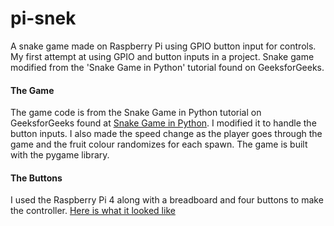 # pi-snek
A snake game made on Raspberry Pi using GPIO button input for controls. My first attempt at using GPIO and button inputs in a project. Snake game modified from the 'Snake Game in Python' tutorial found on GeeksforGeeks. 

#### The Game
The game code is from the Snake Game in Python tutorial on GeeksforGeeks found at [Snake Game in Python](https://www.geeksforgeeks.org/snake-game-in-python-using-pygame-module/). I modified it to handle the button inputs. I also made the speed change as the player goes through the game and the fruit colour randomizes for each spawn. The game is built with the pygame library.

#### The Buttons
I used the Raspberry Pi 4 along with a breadboard and four buttons to make the controller. [Here is what it looked like](/images/pisnek-hardware.jpg)


